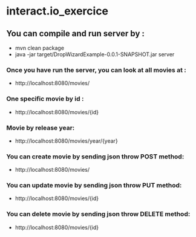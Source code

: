 # interact.io_exercice

## You can compile and run server by :
  * mvn clean package
  * java -jar target/DropWizardExample-0.0.1-SNAPSHOT.jar server

### Once you have run the server, you can look at all movies at :
  * http://localhost:8080/movies/ 
### One specific movie by id :
  * http://localhost:8080/movies/{id}
### Movie by release year:
  * http://localhost:8080/movies/year/{year}
### You can create movie by sending json throw POST method:
  * http://localhost:8080/movies/
### You can update movie by sending json throw PUT method:
  * http://localhost:8080/movies/{id}
### You can delete movie by sending json throw DELETE method:
  * http://localhost:8080/movies/{id}






